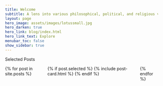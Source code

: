 ```yaml
---
title: Welcome
subtitle: A lens into various philosophical, political, and religious viewpoints from across the spectrum; sometimes controversial, other times mainstream, ideas are often presented with an Indic twist.
layout: page
hero_image: assets/images/lotussmall.jpg
hero_darken: true
hero_link: blog/index.html
hero_link_text: Explore
menubar_toc: false
show_sidebar: true
---
```

<p class="title is-4">Selected Posts</p>

<div class="columns is-multiline">
    {% for post in site.posts %}
    <div class="column is-12">
        {% if post.selected %}
        {% include post-card.html %}
        {% endif %}
    </div>
    {% endfor %}
</div>
